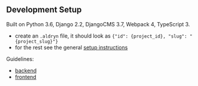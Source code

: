 Development Setup
-------------------------------------------------------------------------------
Built on Python 3.6, Django 2.2, DjangoCMS 3.7, Webpack 4, TypeScript 3.

- create an `.aldryn` file, it should look as `{"id": {project_id}, "slug": "{project_slug}"}`
- for the rest see the general [setup instructions](https://gitlab.com/what-digital/wiki/-/blob/master/info/projects/djangocms-template/setup-instruction.md)

Guidelines:
- [backend](https://gitlab.com/what-digital/wiki/-/blob/master/info/projects/djangocms-template/guidelines/backend.md)
- [frontend](https://gitlab.com/what-digital/wiki/-/blob/master/info/projects/djangocms-template/guidelines/frontend.md)
